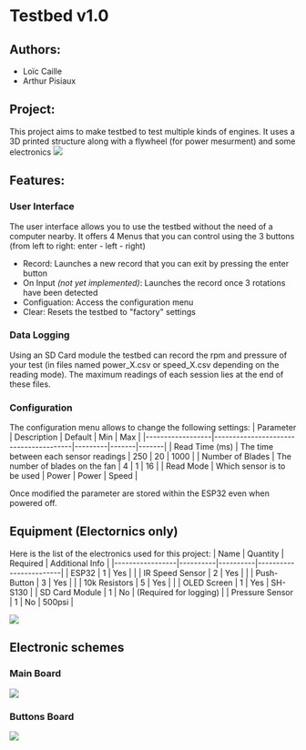 # Testbed v1.0

## Authors:
- Loïc Caille
- Arthur Pisiaux

## Project:
This project aims to make testbed to test multiple kinds of engines. It uses a 3D printed structure along with a flywheel (for power mesurment) and some electronics
![](https://i.imgur.com/aUb6ZGq.png)



## Features:
### User Interface
The user interface allows you to use the testbed without the need of a computer nearby. It offers 4 Menus that you can control using the 3 buttons (from left to right: enter - left - right)
- Record: Launches a new record that you can exit by pressing the enter button
- On Input *(not yet implemented)*: Launches the record once 3 rotations have been detected
- Configuation: Access the configuration menu
- Clear: Resets the testbed to "factory" settings

### Data Logging
Using an SD Card module the testbed can record the rpm and pressure of your test (in files named power_X.csv or speed_X.csv depending on the reading mode).
The maximum readings of each session lies at the end of these files.

### Configuration
The configuration menu allows to change the following settings:
| Parameter        | Description                           | Default | Min   | Max   |
|------------------|---------------------------------------|---------|-------|-------|
| Read Time (ms)   | The time between each sensor readings | 250     | 20    | 1000  |
| Number of Blades | The number of blades on the fan       | 4       | 1     | 16    |
| Read Mode        | Which sensor is to be used            | Power   | Power | Speed |

Once modified the parameter are stored within the ESP32 even when powered off.

## Equipment (Electornics only)
Here is the list of the electronics used for this project:
| Name            | Quantity | Required | Additional Info        |
|-----------------|----------|----------|------------------------|
| ESP32           | 1        | Yes      |                        |
| IR Speed Sensor | 2        | Yes      |                        |
| Push-Button     | 3        | Yes      |                        |
| 10k Resistors   | 5        | Yes      |                        |
| OLED Screen     | 1        | Yes      | SH-S130                |
| SD Card Module  | 1        | No       | (Required for logging) |
| Pressure Sensor | 1        | No       | 500psi                 |

![](https://i.imgur.com/QGyZgbr.jpg)

## Electronic schemes
### Main Board
![](https://i.imgur.com/BWAXsbA.jpg)

### Buttons Board
![](https://i.imgur.com/a0bc3YB.jpg)
